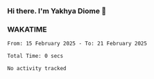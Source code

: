### Hi there. I'm Yakhya Diome 👋

### WAKATIME
<!--START_SECTION:waka-->

```txt
From: 15 February 2025 - To: 21 February 2025

Total Time: 0 secs

No activity tracked
```

<!--END_SECTION:waka-->
